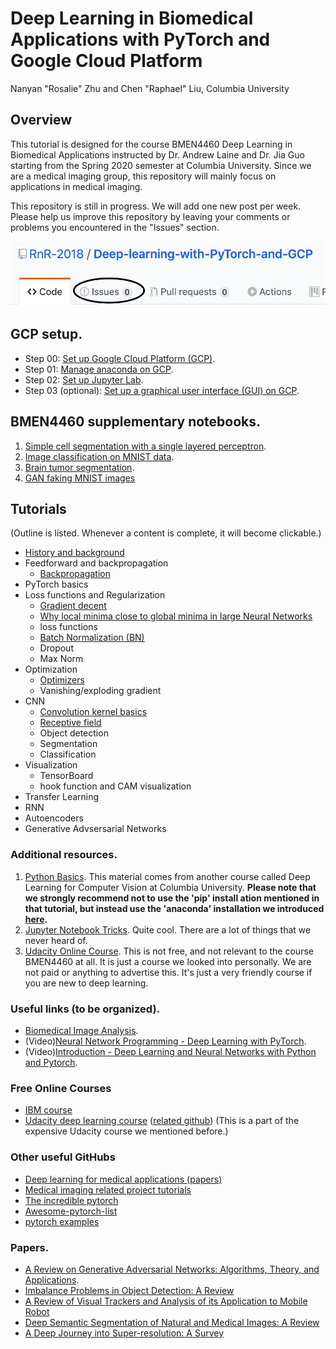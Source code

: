 <!--
  Title: Deep Learning with PyTorch and Google Cloud Platform, Columbia University BMEN4460
  Description: This tutorial is originally designed for the course BMEN4460 instructed by Dr. Andrew Laine and Dr. Jia Guo starting from the Spring 2020 semester at Columbia University. Since we are a medical imaging group, this repository will mainly focus on applications in medical imaging.
 Author: RnR-2018
  -->

# Deep Learning in Biomedical Applications with PyTorch and Google Cloud Platform
Nanyan "Rosalie" Zhu and Chen "Raphael" Liu, Columbia University

## Overview
This tutorial is designed for the course BMEN4460 Deep Learning in Biomedical Applications instructed by Dr. Andrew Laine and Dr. Jia Guo starting from the Spring 2020 semester at Columbia University. Since we are a medical imaging group, this repository will mainly focus on applications in medical imaging.

This repository is still in progress. We will add one new post per week. Please help us improve this repository by leaving your comments or problems you encountered in the "Issues" section.

![](/Images/issues_button.png)

## GCP setup.
- Step 00: [Set up Google Cloud Platform (GCP)](https://github.com/RnR-2018/Deep-learning-with-PyTorch-and-GCP/tree/master/Step00_set_up_GCP).
- Step 01: [Manage anaconda on GCP](https://github.com/RnR-2018/Deep-learning-with-PyTorch-and-GCP/tree/master/Step01_manage_anaconda_on_GCP).
- Step 02: [Set up Jupyter Lab](https://github.com/RnR-2018/Deep-learning-with-PyTorch-and-GCP/tree/master/Step02_Jupyter_lab).
- Step 03 (optional): [Set up a graphical user interface (GUI) on GCP](https://github.com/RnR-2018/Deep-learning-with-PyTorch-and-GCP/tree/master/Step03_GUI_setup%20(optional)).

## BMEN4460 supplementary notebooks.
1. [Simple cell segmentation with a single layered perceptron](https://github.com/RnR-2018/BMEN4460-NB1-simple_cell_segmentation_with_a_single_layered_perceptron).
2. [Image classification on MNIST data](https://github.com/RnR-2018/BMEN4460-NB2-image_classification_on_MNIST_data).
3. [Brain tumor segmentation](https://github.com/RnR-2018/BMEN4460-NB3-brain_tumor_segmentation).
4. [GAN faking MNIST images](https://github.com/RnR-2018/RnR-2018-BMEN4460-NB3-GAN_faking_MNIST_images)


## Tutorials

(Outline is listed. Whenever a content is complete, it will become clickable.)
- [History and background](https://www.notion.so/rosalieraphael/History-and-background-5e914410df9a4fc68c147bf7d442a738)
- Feedforward and backpropagation
  - [Backpropagation](http://neuralnetworksanddeeplearning.com/chap2.html)
- PyTorch basics 
- Loss functions and Regularization
  - [Gradient decent](https://www.youtube.com/watch?v=IHZwWFHWa-w)
  - [Why local minima close to global minima in large Neural Networks](http://proceedings.mlr.press/v70/nguyen17a/nguyen17a-supp.pdf)
  - loss functions
  - [Batch Normalization (BN)](https://machinelearningmastery.com/batch-normalization-for-training-of-deep-neural-networks/)
  - Dropout
  - Max Norm
- Optimization
  - [Optimizers](https://algorithmia.com/blog/introduction-to-optimizers)
  - Vanishing/exploding gradient
- CNN
  - [Convolution kernel basics](https://medium.com/apache-mxnet/multi-channel-convolutions-explained-with-ms-excel-9bbf8eb77108)
  - [Receptive field](https://syncedreview.com/2017/05/11/a-guide-to-receptive-field-arithmetic-for-convolutional-neural-networks/)
  - Object detection
  - Segmentation
  - Classification
- Visualization
  - TensorBoard
  - hook function and CAM visualization
- Transfer Learning
- RNN
- Autoencoders
- Generative Advsersarial Networks


### Additional resources.
1. [Python Basics](https://www.dropbox.com/s/t4anle32op2qn8k/dlforcv-python.ipynb.zip?dl=0). This material comes from another course called Deep Learning for Computer Vision at Columbia University. **Please note that we strongly recommend not to use the 'pip' install ation mentioned in that tutorial, but instead use the 'anaconda' installation we introduced [here](https://github.com/RnR-2018/Deep-learning-with-PyTorch-and-GCP/tree/master/Step01_manage_anaconda_on_GCP).**
2. [Jupyter Notebook Tricks](https://www.dataquest.io/blog/jupyter-notebook-tips-tricks-shortcuts/). Quite cool. There are a lot of things that we never heard of.
3. [Udacity Online Course](https://www.udacity.com/course/intro-to-machine-learning-nanodegree--nd229). This is not free, and not relevant to the course BMEN4460 at all. It is just a course we looked into personally. We are not paid or anything to advertise this. It's just a very friendly course if you are new to deep learning.

### Useful links (to be organized).
- [Biomedical Image Analysis](https://medium.com/@iradche/biomedical-image-analysis-d06024b8c122).
- (Video)[Neural Network Programming - Deep Learning with PyTorch](https://www.youtube.com/playlist?list=PLZbbT5o_s2xrfNyHZsM6ufI0iZENK9xgG).
- (Video)[Introduction - Deep Learning and Neural Networks with Python and Pytorch](https://www.youtube.com/watch?v=BzcBsTou0C0&feature=youtu.be).

### Free Online Courses
- [IBM course](https://courses.edx.org/courses/course-v1:IBM+DL0110EN+3T2019/course/)
- [Udacity deep learning course](https://classroom.udacity.com/courses/ud188) ([related github](https://github.com/udacity/deep-learning-v2-pytorch)) (This is a part of the expensive Udacity course we mentioned before.)

### Other useful GitHubs
- [Deep learning for medical applications (papers)](https://github.com/albarqouni/Deep-Learning-for-Medical-Applications)
- [Medical imaging related project tutorials](https://github.com/mdai/ml-lessons)
- [The incredible pytorch](https://github.com/ritchieng/the-incredible-pytorch)
- [Awesome-pytorch-list](https://github.com/bharathgs/Awesome-pytorch-list)
- [pytorch examples](https://github.com/pytorch/examples)

### Papers.
- [A Review on Generative Adversarial Networks: Algorithms, Theory, and Applications](https://arxiv.org/abs/2001.06937).
- [Imbalance Problems in Object Detection: A Review](https://arxiv.org/abs/1909.00169)
- [A Review of Visual Trackers and Analysis of its Application to Mobile Robot](https://arxiv.org/abs/1910.09761)
- [Deep Semantic Segmentation of Natural and Medical Images: A Review](https://arxiv.org/abs/1910.07655)
- [A Deep Journey into Super-resolution: A Survey](https://arxiv.org/pdf/1904.07523.pdf)

